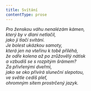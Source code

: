 ```yaml
---
title: Svítání
contentType: prose
---
```


_Pro ženskou váhu nenalézám kámen,  
který by v dlani netlačil,  
jako ji tlačí svítání.  
Je bolest ukázkou samoty,  
která jen na vteřinu k tobě přiléhá,  
že odře kolena až po zrůžovělý nátisk  
a vzbudíš se s rozpitým šrámem?  
Za přivřenými dveřmi,  
jako se oko přivírá sluneční slepotou,  
ve světle cedíš pleť,  
ohromným sítem prostrčený jazyk._
